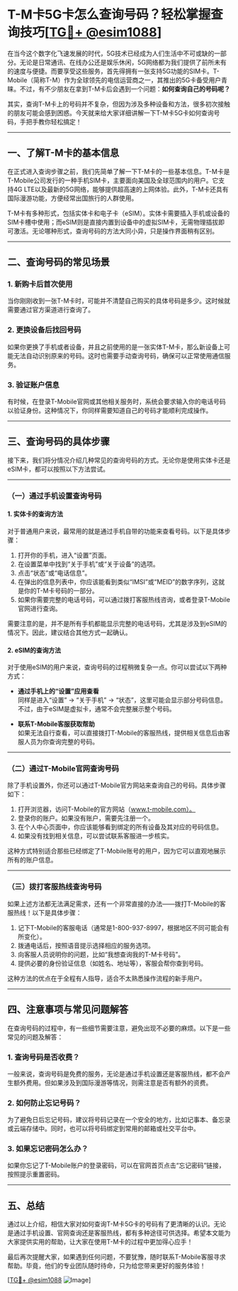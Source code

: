 # T-M卡5G卡怎么查询号码？轻松掌握查询技巧[[TG💪+ @esim1088](https://t.me/s/esim1088)]

在当今这个数字化飞速发展的时代，5G技术已经成为人们生活中不可或缺的一部分。无论是日常通讯、在线办公还是娱乐休闲，5G网络都为我们提供了前所未有的速度与便捷。而要享受这些服务，首先得拥有一张支持5G功能的SIM卡。T-Mobile（简称T-M）作为全球领先的电信运营商之一，其推出的5G卡备受用户青睐。不过，有不少朋友在拿到T-M卡后会遇到一个问题：**如何查询自己的号码呢？**

其实，查询T-M卡上的号码并不复杂，但因为涉及多种设备和方法，很多初次接触的朋友可能会感到困惑。今天就来给大家详细讲解一下T-M卡5G卡如何查询号码，手把手教你轻松搞定！

---

## **一、了解T-M卡的基本信息**

在正式进入查询步骤之前，我们先简单了解一下T-M卡的一些基本信息。T-M卡是T-Mobile公司发行的一种手机SIM卡，主要面向美国及全球范围内的用户。它支持4G LTE以及最新的5G网络，能够提供超高速的上网体验。此外，T-M卡还具有国际漫游功能，方便经常出国旅行的人群使用。

T-M卡有多种形式，包括实体卡和电子卡（eSIM）。实体卡需要插入手机或设备的SIM卡槽中使用；而eSIM则是直接内置到设备中的虚拟SIM卡，无需物理插拔即可激活。无论哪种形式，查询号码的方法大同小异，只是操作界面稍有区别。

---

## **二、查询号码的常见场景**

### **1. 新购卡后首次使用**
当你刚刚收到一张T-M卡时，可能并不清楚自己购买的具体号码是多少。这时候就需要通过官方渠道进行查询了。

### **2. 更换设备后找回号码**
如果你更换了手机或者设备，并且之前使用的是一张实体T-M卡，那么新设备上可能无法自动识别原来的号码。这时也需要手动查询号码，确保可以正常使用通信服务。

### **3. 验证账户信息**
有时候，在登录T-Mobile官网或其他相关服务时，系统会要求输入你的电话号码以验证身份。这种情况下，你同样需要知道自己的号码才能顺利完成操作。

---

## **三、查询号码的具体步骤**

接下来，我们将分情况介绍几种常见的查询号码的方式。无论你是使用实体卡还是eSIM卡，都可以按照以下方法尝试。

---

### **（一）通过手机设置查询号码**

#### **1. 实体卡的查询方法**
对于普通用户来说，最常用的就是通过手机自带的功能来查看号码。以下是具体步骤：

1. 打开你的手机，进入“设置”页面。
2. 在设置菜单中找到“关于手机”或“关于设备”的选项。
3. 点击“状态”或“电话信息”。
4. 在弹出的信息列表中，你应该能看到类似“IMSI”或“MEID”的数字序列，这就是你的T-M卡号码的一部分。
5. 如果你需要完整的电话号码，可以通过拨打客服热线咨询，或者登录T-Mobile官网进行查询。

需要注意的是，并不是所有手机都能显示完整的电话号码，尤其是涉及到eSIM的情况下。因此，建议结合其他方式一起确认。

#### **2. eSIM的查询方法**
对于使用eSIM的用户来说，查询号码的过程稍微复杂一点。你可以尝试以下两种方式：

- **通过手机上的“设置”应用查看**  
  同样是进入“设置” -> “关于手机” -> “状态”，这里可能会显示部分号码信息。不过，由于eSIM是虚拟卡，通常不会完整展示整个号码。

- **联系T-Mobile客服获取帮助**  
  如果无法自行查看，可以直接拨打T-Mobile的客服热线，提供相关信息后由客服人员为你查询完整的号码。

---

### **（二）通过T-Mobile官网查询号码**

除了手机设置外，你还可以通过T-Mobile官方网站来查询自己的号码。具体步骤如下：

1. 打开浏览器，访问T-Mobile的官方网站（www.t-mobile.com）。
2. 登录你的账户。如果没有账户，需要先注册一个。
3. 在个人中心页面中，你应该能够看到绑定的所有设备及其对应的号码信息。
4. 如果没有找到相关信息，可以尝试联系客服进一步核实。

这种方式特别适合那些已经绑定了T-Mobile账号的用户，因为它可以直观地展示所有的账户信息。

---

### **（三）拨打客服热线查询号码**

如果上述方法都无法满足需求，还有一个非常直接的办法——拨打T-Mobile的客服热线！以下是具体步骤：

1. 记下T-Mobile的客服电话（通常是1-800-937-8997，根据地区不同可能会有所变化）。
2. 拨通电话后，按照语音提示选择相应的服务选项。
3. 向客服人员说明你的问题，比如“我想查询我的T-M卡号码”。
4. 提供必要的身份验证信息（如姓名、地址等），客服会帮你查到号码。

这种方法的优点在于全程有人指导，适合不太熟悉操作流程的新手用户。

---

## **四、注意事项与常见问题解答**

在查询号码的过程中，有一些细节需要注意，避免出现不必要的麻烦。以下是一些常见的问题及解答：

### **1. 查询号码是否收费？**
一般来说，查询号码是免费的服务，无论是通过手机设置还是客服热线，都不会产生额外费用。但如果涉及到国际漫游等情况，则需注意是否有额外的资费。

### **2. 如何防止忘记号码？**
为了避免日后忘记号码，建议将号码记录在一个安全的地方，比如记事本、备忘录或云端存储中。同时，也可以将号码绑定到常用的邮箱或社交平台中。

### **3. 如果忘记密码怎么办？**
如果你忘记了T-Mobile账户的登录密码，可以在官网首页点击“忘记密码”链接，按照提示重置密码。

---

## **五、总结**

通过以上介绍，相信大家对如何查询T-M卡5G卡的号码有了更清晰的认识。无论是通过手机设置、官网查询还是客服热线，都有多种途径可供选择。希望本文能为大家提供实用的帮助，让大家在使用T-M卡的过程中更加得心应手！

最后再次提醒大家，如果遇到任何问题，不要犹豫，随时联系T-Mobile客服寻求帮助。毕竟，他们的专业团队随时待命，只为给您带来更好的服务体验！

[[TG💪+ @esim1088](https://t.me/s/esim1088) ![Image](https://i.postimg.cc/4NQfJmqS/Snipaste-2025-05-13-00-14-12.png)]